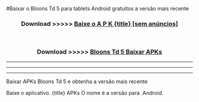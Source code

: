 #Baixar o Bloons Td 5   para tablets Android gratuitos a versão mais recente


<div align="center">
<h3>Download >>>>> <a href="https://pt-web.web.app/?pt= {title}">Baixe o A P K {title} [sem anúncios]</a></h3><br>

<h3>Download >>>>> <a href="https://pt-web.web.app/?pt= {title}">Bloons Td 5  Baixar APKs</a></h3>
</div>

----------------------------------------------------------

----------------------------------------------------------

----------------------------------------------------------

Baixar APKs Bloons Td 5  e obtenha a versão mais recente

Baixe o aplicativo. {title} APKs O nome é a versão para .Android.


